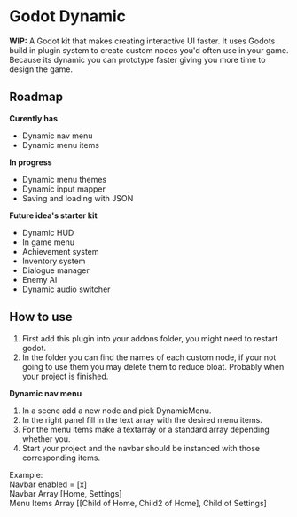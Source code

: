 # Godot Dynamic
**WIP:** A Godot kit that makes creating interactive UI faster. It uses Godots build in plugin system to create custom nodes you'd often use in your game. Because its dynamic you can prototype faster giving you more time to design the game.

## Roadmap

**Curently has**
- Dynamic nav menu
- Dynamic menu items

**In progress**
- Dynamic menu themes
- Dynamic input mapper
- Saving and loading with JSON

**Future idea's starter kit**
- Dynamic HUD
- In game menu
- Achievement system
- Inventory system
- Dialogue manager
- Enemy AI
- Dynamic audio switcher

## How to use
1. First add this plugin into your addons folder, you might need to restart godot.
2. In the folder you can find the names of each custom node, if your not going to use them you may delete them to reduce bloat. Probably when your project is finished.

**Dynamic nav menu**
1. In a scene add a new node and pick DynamicMenu.
2. In the right panel fill in the text array with the desired menu items.
3. For the menu items make a textarray or a standard array depending whether you.
4. Start your project and the navbar should be instanced with those corresponding items.

Example:  
Navbar enabled = [x]  
Navbar Array [Home, Settings]  
Menu Items Array [[Child of Home, Child2 of Home], Child of Settings]  
